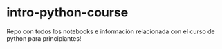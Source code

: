 # intro-python-course
Repo con todos los notebooks e información relacionada con el curso de python para principiantes!
